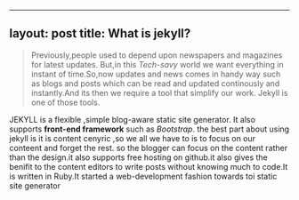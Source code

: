 ---
layout: post
title: What is jekyll?
----
   
> Previously,people used to depend upon newspapers and magazines for latest updates. But,in this _Tech-savy_ world we want everything in instant of time.So,now updates and news comes in handy way such as blogs and posts which can be read and updated continously and instantly.And its then we require a tool that simplify our work. Jekyll  is one of those tools.
      
   JEKYLL is a  flexible ,simple blog-aware static site generator. It also supports **front-end framework** such as _Bootstrap_. the best part about using jekyll is it is content cenyric ,so we all we have to is to focus on our conteent and forget the rest. so the blogger can focus on the content rather than the design.it also supports free hosting on github.it also gives the benifit to the content editors to write posts without knowing much to code.It is written in Ruby.It started a web-development fashion towards toi static site generator
